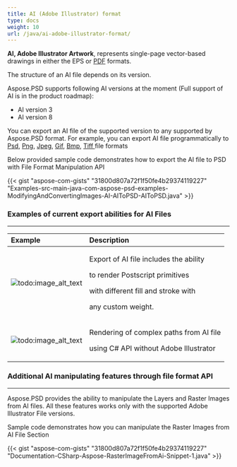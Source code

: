 ```yaml
---
title: AI (Adobe Illustrator) format
type: docs
weight: 10
url: /java/ai-adobe-illustrator-format/
---
```


**AI, Adobe Illustrator Artwork**, represents single-page vector-based drawings in either the EPS or [PDF](https://wiki.fileformat.com/view/pdf/) formats.

The structure of an AI file depends on its version.

Aspose.PSD supports following AI versions at the moment (Full support of AI is in the product roadmap):

- AI version 3
- AI version 8



You can export an AI file of the supported version to any supported by Aspose.PSD format. For example, you can export AI file programmatically to [Psd](https://wiki.fileformat.com/image/psd/), [Png](https://wiki.fileformat.com/image/png/), [Jpeg](https://wiki.fileformat.com/image/jpeg/), [Gif](https://wiki.fileformat.com/image/gif/), [Bmp](https://wiki.fileformat.com/image/bmp/), [Tiff ](https://wiki.fileformat.com/image/tiff)file formats

Below provided sample code demonstrates how to export the AI file to PSD with File Format Manipulation API

{{< gist "aspose-com-gists" "31800d807a72f1f50fe4b29374119227" "Examples-src-main-java-com-aspose-psd-examples-ModifyingAndConvertingImages-AI-AIToPSD-AIToPSD.java" >}}


### **Examples of current export abilities for AI Files**
-----

|**Example**|**Description**|
| :- | :- |
|![todo:image_alt_text](/download/attachments/105284081/1134427704)|<p>Export of AI file includes the ability</p><p>to render Postscript primitives</p><p>with different fill and stroke with</p><p>any custom weight.</p>|
|![todo:image_alt_text](/download/attachments/105284081/53059531)|<p>Rendering of complex paths from AI file</p><p>using C# API without Adobe Illustrator</p>|

### **Additional AI manipulating features through file format API**
-----
Aspose.PSD provides the ability to manipulate the Layers and Raster Images from AI files. All these features works only with the supported Adobe Illustrator File versions.

Sample code demonstrates how you can manipulate the Raster Images from AI File Section

{{< gist "aspose-com-gists" "31800d807a72f1f50fe4b29374119227" "Documentation-CSharp-Aspose-RasterImageFromAi-Snippet-1.java" >}}





